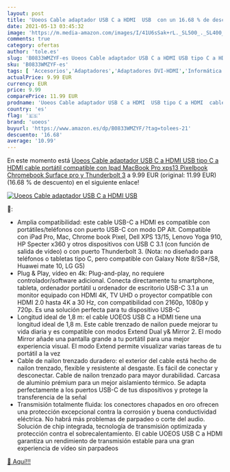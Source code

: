 ```yaml
---
layout: post
title: 'Uoeos Cable adaptador USB C a HDMI  USB  con un 16.68 % de descuento'
date: 2021-05-13 03:45:32
image: 'https://m.media-amazon.com/images/I/41U6sSak+rL._SL500_._SL400_.jpg'
comments: true
category: ofertas
author: 'tole.es'
slug: 'B0833WMZYF-es Uoeos Cable adaptador USB C a HDMI USB tipo C a HDMI cable...'
sku: 'B0833WMZYF-es'
tags: [ 'Accesorios','Adaptadores','Adaptadores DVI-HDMI','Informática','ipad','uoeos', ]
actualPrice: 9.99 EUR
currency: EUR
price: 9.99
comparePrice: 11.99 EUR
prodname: 'Uoeos Cable adaptador USB C a HDMI  USB tipo C a HDMI  cable portátil compatible con Ipad MacBook Pro  xps13  Pixelbook  Chromebook  Surface pro y Thunderbolt 3'
country: 'es'
flag: '🇪🇸'
brand: 'uoeos'
buyurl: 'https://www.amazon.es/dp/B0833WMZYF/?tag=tolees-21'
descuento: '16.68'
average: '10.99'
---
```


En este momento está [Uoeos Cable adaptador USB C a HDMI  USB tipo C a HDMI  cable portátil compatible con Ipad MacBook Pro  xps13  Pixelbook  Chromebook  Surface pro y Thunderbolt 3](https://www.amazon.es/dp/B0833WMZYF/?tag=tolees-21) a 9.99 EUR (original: 11.99 EUR) (16.68 %  de descuento) en el siguiente enlace!

[![Uoeos Cable adaptador USB C a HDMI  USB ](https://m.media-amazon.com/images/I/41U6sSak+rL._SL500_._SL400_.jpg)](https://www.amazon.es/dp/B0833WMZYF/?tag=tolees-21)

🔎:

- Amplia compatibilidad: este cable USB-C a HDMI es compatible con portátiles/teléfonos con puerto USB-C con modo DP Alt. Compatible con iPad Pro, Mac, Chrome book Pixel, Dell XPS 13/15, Lenovo Yoga 910, HP Specter x360 y otros dispositivos con USB C 3.1 (con función de salida de vídeo) o con puerto Thunderbolt 3. (Nota: no diseñado para teléfonos o tabletas tipo C, pero compatible con Galaxy Note 8/S8+/S8, Huawei mate 10, LG G5)
- Plug & Play, vídeo en 4k: Plug-and-play, no requiere controlador/software adicional. Conecta directamente tu smartphone, tableta, ordenador portátil u ordenador de escritorio USB-C 3.1 a un monitor equipado con HDMI 4K, TV UHD o proyector compatible con HDMI 2.0 hasta 4K a 30 Hz, con compatibilidad con 2160p, 1080p y 720p. Es una solución perfecta para tu dispositivo USB-C
- Longitud ideal de 1,8 m: el cable UOEOS USB C a HDMI tiene una longitud ideal de 1,8 m. Este cable trenzado de nailon puede mejorar tu vida diaria y es compatible con modos Extend Dual y& Mirror 2. El modo Mirror añade una pantalla grande a tu portátil para una mejor experiencia visual. El modo Extend permite visualizar varias tareas de tu portátil a la vez
- Cable de nailon trenzado duradero: el exterior del cable está hecho de nailon trenzado, flexible y resistente al desgaste. Es fácil de conectar y desconectar. Cable de nailon trenzado para mayor durabilidad. Carcasa de aluminio prémium para un mejor aislamiento térmico. Se adapta perfectamente a los puertos USB-C de tus dispositivos y protege la transferencia de la señal
- Transmisión totalmente fluida: los conectores chapados en oro ofrecen una protección excepcional contra la corrosión y buena conductividad eléctrica. No habrá más problemas de parpadeo o corte del audio. Solución de chip integrada, tecnología de transmisión optimizada y protección contra el sobrecalentamiento. El cable UOEOS USB C a HDMI garantiza un rendimiento de transmisión estable para una gran experiencia de vídeo sin parpadeos

[🛒 Aquí!!!](https://www.amazon.es/dp/B0833WMZYF/?tag=tolees-21)
